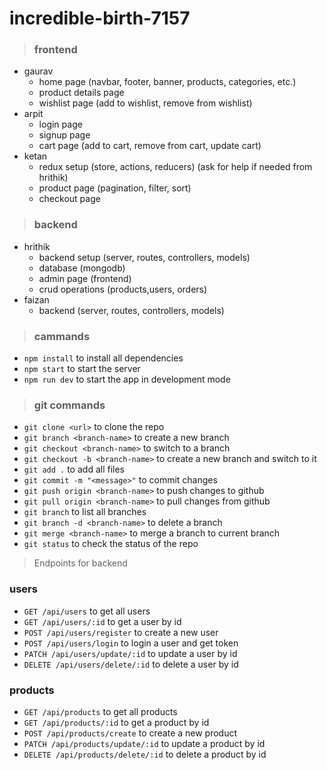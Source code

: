 # incredible-birth-7157

> ### frontend

-   gaurav
    -   home page (navbar, footer, banner, products, categories, etc.)
    -   product details page
    -   wishlist page (add to wishlist, remove from wishlist)
-   arpit
    -   login page
    -   signup page
    -   cart page (add to cart, remove from cart, update cart)
-   ketan
    -   redux setup (store, actions, reducers) (ask for help if needed from hrithik)
    -   product page (pagination, filter, sort)
    -   checkout page

> ### backend

-   hrithik
    -   backend setup (server, routes, controllers, models)
    -   database (mongodb)
    -   admin page (frontend)
    -   crud operations (products,users, orders)
-   faizan
    -   backend (server, routes, controllers, models)

> ### cammands

-   `npm install` to install all dependencies
-   `npm start` to start the server
-   `npm run dev` to start the app in development mode

> ### git commands

-   `git clone <url>` to clone the repo
-   `git branch <branch-name>` to create a new branch
-   `git checkout <branch-name>` to switch to a branch
-   `git checkout -b <branch-name>` to create a new branch and switch to it
-   `git add .` to add all files
-   `git commit -m "<message>"` to commit changes
-   `git push origin <branch-name>` to push changes to github
-   `git pull origin <branch-name>` to pull changes from github
-   `git branch` to list all branches
-   `git branch -d <branch-name>` to delete a branch
-   `git merge <branch-name>` to merge a branch to current branch
-   `git status` to check the status of the repo

> Endpoints for backend

### users
-  `GET /api/users` to get all users
-  `GET /api/users/:id` to get a user by id
-  `POST /api/users/register` to create a new user
-  `POST /api/users/login` to login a user and get token
-  `PATCH /api/users/update/:id` to update a user by id
-  `DELETE /api/users/delete/:id` to delete a user by id

### products
-  `GET /api/products` to get all products
-  `GET /api/products/:id` to get a product by id
-  `POST /api/products/create` to create a new product
-  `PATCH /api/products/update/:id` to update a product by id
-  `DELETE /api/products/delete/:id` to delete a product by id
